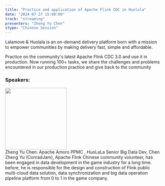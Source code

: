 ```yaml
---
title: "Practice and application of Apache Flink CDC in Huolala"
date: "2024-07-27 15:00:00" 
track: "streaming"
presenters: "Zheng Yu Chen"
stype: "Chinese Session"
---
```

Lalamove & Huolala is an on-demand delivery platform born with a mission to empower communities by making delivery fast,  simple and affordable.

Practice on the community's latest Apache Flink CDC 3.0 and use it in production. Now running 100+ tasks, we share the challenges and problems encountered in our production practice and give back to the community
 ### Speakers: 
 <img src="https://sessionize.com/image/8dab-400o400o1-wspZVa98jevB6AB6cPZU8m.jpg" width="200" /><br>Zheng Yu Chen: Apache Amoro PPMC , HuoLaLa Senior Big Data Dev, Chen Zheng Yu (ConradJam), Apache Flink Chinese community volunteer, has been engaged in data development in the game industry for a long time. before, he is responsible for the design and construction of Flink public multi-cloud data solution, data synchronization and big data operation pipeline platform from 0 to 1 in the game company.
 <br><br>